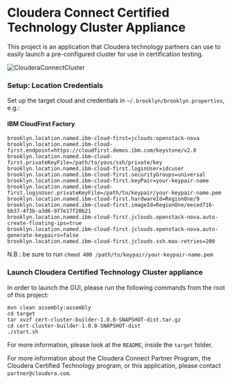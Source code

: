 Cloudera Connect Certified Technology Cluster Appliance
=======================================================
This project is an application that Cloudera technology partners can use to easily launch a pre-configured cluster for use in certification testing.

<img src="https://raw.github.com/andreaturli/CertClusterBuilder/master/gui.png" alt="ClouderaConnectCluster">

### Setup: Location Credentials

Set up the target cloud and credentials in `~/.brooklyn/brooklyn.properties`, e.g.:

#### IBM CloudFirst Factory 
	brooklyn.location.named.ibm-cloud-first=jclouds:openstack-nova
	brooklyn.location.named.ibm-cloud-first.endpoint=https://cloudfirst.demos.ibm.com/keystone/v2.0
	brooklyn.location.named.ibm-cloud-first.privateKeyFile=/path/to/yous/ssh/private/key
	brooklyn.location.named.ibm-cloud-first.loginUser=idcuser
	brooklyn.location.named.ibm-cloud-first.securityGroups=universal
	brooklyn.location.named.ibm-cloud-first.keyPair=your-keypair-name
	brooklyn.location.named.ibm-cloud-first.loginUser.privateKeyFile=/path/to/keypair/your-keypair-name.pem
	brooklyn.location.named.ibm-cloud-first.hardwareId=RegionOne/9
	brooklyn.location.named.ibm-cloud-first.imageId=RegionOne/eeced716-bb37-4f3b-a3d6-977e17f20b21
	brooklyn.location.named.ibm-cloud-first.jclouds.openstack-nova.auto-create-floating-ips=true
	brooklyn.location.named.ibm-cloud-first.jclouds.openstack-nova.auto-generate-keypairs=false
	brooklyn.location.named.ibm-cloud-first.jclouds.ssh.max-retries=200
	
N.B.: be sure to run `chmod 400 /path/to/keypair/your-keypair-name.pem`

### Launch Cloudera Certified Technology Cluster appliance

In order to launch the GUI, please run the following commands from the root of this project: 

    mvn clean assembly:assembly
    cd target
    tar xvzf cert-cluster-builder-1.0.0-SNAPSHOT-dist.tar.gz
    cd cert-cluster-builder-1.0.0-SNAPSHOT-dist
    ./start.sh

For more information, please look at the `README`, inside the `target` folder.

For more information about the Cloudera Connect Partner Program, the Cloudera
Certified Technology program, or this application, please contact
`partner@cloudera.com`.
